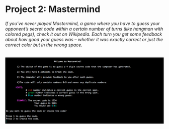 # Project 2: Mastermind

###### If you’ve never played Mastermind, a game where you have to guess your opponent’s secret code within a certain number of turns (like hangman with colored pegs), check it out on Wikipedia. Each turn you get some feedback about how good your guess was – whether it was exactly correct or just the correct color but in the wrong space.

![alt text](https://github.com/BShowen/CL_mastermind/blob/master/screenshots/Intro.png "Logo Title Text 1")